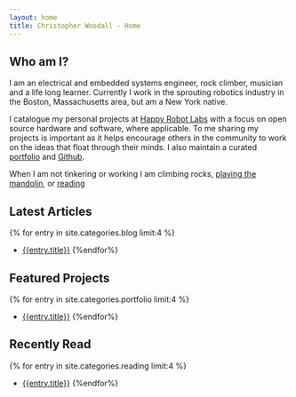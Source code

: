 ```yaml
---
layout: home
title: Christopher Woodall - Home
---
```


## Who am I?


I am an electrical and embedded systems engineer, rock climber, musician and a life
long learner. Currently I work in the sprouting robotics industry in the Boston,
Massachusetts area, but am a New York native.

I catalogue my personal projects at
[Happy Robot Labs](http://www.happyrobotlabs.com)  with a
focus on open source hardware and software, where applicable. To me sharing
my projects is important as it helps encourage others in the community
to work on the ideas that float through their minds. I also maintain a curated
[portfolio](/portfolio) and
[Github](http://www.github.com/cwoodall).

When I am not tinkering or working I am climbing rocks,
[playing the mandolin](/music.html), or
[reading](/reading)

## Latest Articles

{% for entry in site.categories.blog limit:4 %}
- [{{entry.title}}]({{entry.url}})
{%endfor%}

## Featured Projects

{% for entry in site.categories.portfolio limit:4 %}
- [{{entry.title}}](/portfolio/#portfolio_{{entry.id}})
{%endfor%}

## Recently Read

{% for entry in site.categories.reading limit:4 %}
- [{{entry.title}}]({{entry.url}})
{%endfor%}
